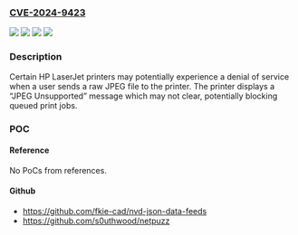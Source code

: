 ### [CVE-2024-9423](https://cve.mitre.org/cgi-bin/cvename.cgi?name=CVE-2024-9423)
![](https://img.shields.io/static/v1?label=Product&message=Certain%20HP%20LaserJet%20Printers&color=blue)
![](https://img.shields.io/static/v1?label=Version&message=0%20&color=brightgreen)
![](https://img.shields.io/static/v1?label=Version&message=See%20HP%20Security%20Bulletin%20reference%20for%20affected%20versions.%20&color=brightgreen)
![](https://img.shields.io/static/v1?label=Vulnerability&message=CWE-241%20Improper%20Handling%20of%20Unexpected%20Data%20Type&color=brightgreen)

### Description

Certain HP LaserJet printers may potentially experience a denial of service when a user sends a raw JPEG file to the printer. The printer displays a “JPEG Unsupported” message which may not clear, potentially blocking queued print jobs.

### POC

#### Reference
No PoCs from references.

#### Github
- https://github.com/fkie-cad/nvd-json-data-feeds
- https://github.com/s0uthwood/netpuzz

